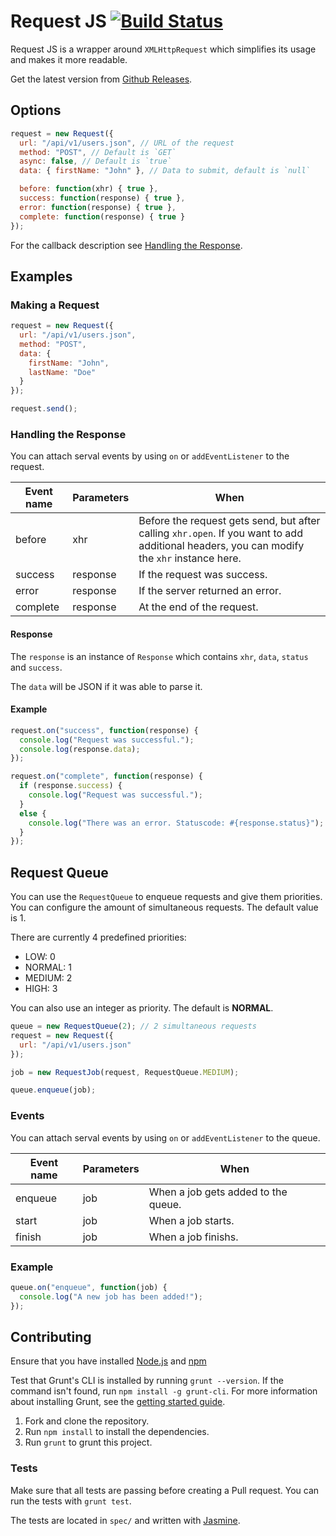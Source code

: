 # Request JS [![Build Status](https://travis-ci.org/philipgiuliani/request-js.svg?branch=master)](https://travis-ci.org/philipgiuliani/request-js)

Request JS is a wrapper around `XMLHttpRequest` which simplifies its usage and makes it more readable.

Get the latest version from [Github Releases](https://github.com/philipgiuliani/request-js/releases).

## Options
```javascript
request = new Request({
  url: "/api/v1/users.json", // URL of the request
  method: "POST", // Default is `GET`
  async: false, // Default is `true`
  data: { firstName: "John" }, // Data to submit, default is `null`

  before: function(xhr) { true },
  success: function(response) { true },
  error: function(response) { true },
  complete: function(response) { true }
});
```

For the callback description see [Handling the Response](#handling-the-response).

## Examples
### Making a Request
```javascript
request = new Request({
  url: "/api/v1/users.json",
  method: "POST",
  data: {
    firstName: "John",
    lastName: "Doe"
  }
});

request.send();
```

### Handling the Response
You can attach serval events by using `on` or `addEventListener` to the request.

| Event name | Parameters        | When
|------------|-------------------|---------------------------------
| before     | xhr               | Before the request gets send, but after calling `xhr.open`. If you want to add additional headers, you can modify the `xhr` instance here.
| success    | response          | If the request was success.
| error      | response          | If the server returned an error.
| complete   | response          | At the end of the request.

#### Response
The `response` is an instance of `Response` which contains `xhr`, `data`, `status` and `success`.

The `data` will be JSON if it was able to parse it.

#### Example
```javascript
request.on("success", function(response) {
  console.log("Request was successful.");
  console.log(response.data);
});

request.on("complete", function(response) {
  if (response.success) {
    console.log("Request was successful.");
  }
  else {
    console.log("There was an error. Statuscode: #{response.status}");
  }
});
```

## Request Queue
You can use the `RequestQueue` to enqueue requests and give them priorities. You can configure the amount of simultaneous requests. The default value is 1.

There are currently 4 predefined priorities:
* LOW: 0
* NORMAL: 1
* MEDIUM: 2
* HIGH: 3

You can also use an integer as priority. The default is **NORMAL**.

```javascript
queue = new RequestQueue(2); // 2 simultaneous requests
request = new Request({
  url: "/api/v1/users.json"
});

job = new RequestJob(request, RequestQueue.MEDIUM);

queue.enqueue(job);
```

### Events
You can attach serval events by using `on` or `addEventListener` to the queue.

| Event name | Parameters        | When
|------------|-------------------|---------------------------------
| enqueue    | job               | When a job gets added to the queue.
| start      | job               | When a job starts.
| finish     | job               | When a job finishs.

### Example
```javascript
queue.on("enqueue", function(job) {
  console.log("A new job has been added!");
});
```

## Contributing
Ensure that you have installed [Node.js](http://www.nodejs.org) and [npm](http://www.npmjs.org/)

Test that Grunt's CLI is installed by running `grunt --version`. If the command isn't found, run `npm install -g grunt-cli`. For more information about installing Grunt, see the [getting started guide](http://gruntjs.com/getting-started).

1. Fork and clone the repository.
2. Run `npm install` to install the dependencies.
3. Run `grunt` to grunt this project.

### Tests
Make sure that all tests are passing before creating a Pull request. You can run the tests with `grunt test`.

The tests are located in `spec/` and written with [Jasmine](http://jasmine.github.io/).
